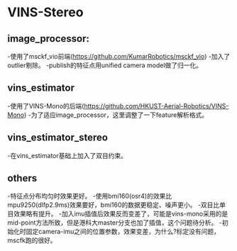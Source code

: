 # VINS-Stereo

## image_processor:
-使用了msckf_vio前端(https://github.com/KumarRobotics/msckf_vio)
-加入了outlier剔除。
-publish的特征点用unified camera model做了归一化。

## vins_estimator
-使用了VINS-Mono的后端(https://github.com/HKUST-Aerial-Robotics/VINS-Mono)
-为了适应image_processor，这里调整了一下feature解析格式。


## vins_estimator_stereo
-在vins_estimator基础上加入了双目约束。

## others
-特征点分布均匀时效果更好。
-使用bmi160(osr4)的效果比mpu9250(dlfp2.9ms)效果要好，bmi160的数据更稳定、噪声更小。
-双目比单目效果略有提升。
-加入imu插值后效果反而变差了，可能是vins-mono采用的是mid-point方法所致，但是港科大master分支也加了插值，这个问题待分析。
-初始化时固定camera-imu之间的位置参数，效果变差，为什么?标定没有问题，mscfk跑的很好。
